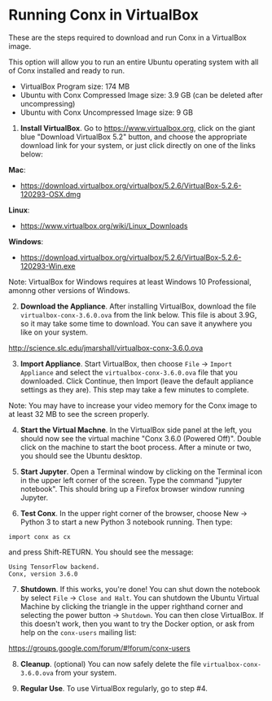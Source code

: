 # Running Conx in VirtualBox

These are the steps required to download and run Conx in a VirtualBox image.

This option will allow you to run an entire Ubuntu operating system with all of Conx installed and ready to run. 

* VirtualBox Program size: 174 MB
* Ubuntu with Conx Compressed Image size: 3.9 GB (can be deleted after uncompressing)
* Ubuntu with Conx Uncompressed Image size: 9 GB

1. **Install VirtualBox**. Go to https://www.virtualbox.org, click on the giant
blue "Download VirtualBox 5.2" button, and choose the appropriate download link
for your system, or just click directly on one of the links below:

**Mac**:
- https://download.virtualbox.org/virtualbox/5.2.6/VirtualBox-5.2.6-120293-OSX.dmg

**Linux**:
- https://www.virtualbox.org/wiki/Linux_Downloads

**Windows**:
- https://download.virtualbox.org/virtualbox/5.2.6/VirtualBox-5.2.6-120293-Win.exe

Note: VirtualBox for Windows requires at least Windows 10 Professional, amonng other versions of Windows. 

2. **Download the Appliance**. After installing VirtualBox, download the file `virtualbox-conx-3.6.0.ova`
from the link below. This file is about 3.9G, so it may take some time to
download. You can save it anywhere you like on your system.

http://science.slc.edu/jmarshall/virtualbox-conx-3.6.0.ova

3. **Import Appliance**. Start VirtualBox, then choose `File` -> `Import Appliance` and select the
`virtualbox-conx-3.6.0.ova` file that you downloaded. Click Continue, then Import
(leave the default appliance settings as they are). This step may take a few
minutes to complete.

Note: You may have to increase your video memory for the Conx image to at least 32 MB to see the screen properly.

4. **Start the Virtual Machne**. In the VirtualBox side panel at the left, you should now see the virtual
machine "Conx 3.6.0 (Powered Off)". Double click on the machine to start the
boot process. After a minute or two, you should see the Ubuntu desktop.

5. **Start Jupyter**. Open a Terminal window by clicking on the Terminal icon in the upper left
corner of the screen. Type the command "jupyter notebook". This should bring up
a Firefox browser window running Jupyter.

6. **Test Conx**. In the upper right corner of the browser, choose New -> Python 3 to start a
new Python 3 notebook running. Then type:

```
import conx as cx
```

and press Shift-RETURN. You should see the message:

```
Using TensorFlow backend.
Conx, version 3.6.0
```

7. **Shutdown**. If this works, you're done! You can shut down the notebook by
select `File` -> `Close and Halt`. You can shutdown the Ubuntu Virtual Machine by clicking
the triangle in the upper righthand corner and selecting the power button -> `Shutdown`. You 
can then close VirtualBox. If this doesn't work, then you want to try the Docker option,
or ask from help on the `conx-users` mailing list:

https://groups.google.com/forum/#!forum/conx-users

8. **Cleanup**. (optional) You can now safely delete the file `virtualbox-conx-3.6.0.ova` from
your system.

9. **Regular Use**. To use VirtualBox regularly, go to step #4.

